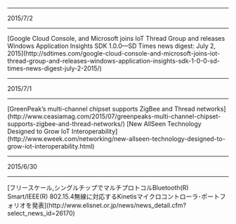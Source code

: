 <hr>
2015/7/2
<hr>
[Google Cloud Console, and Microsoft joins IoT Thread Group and releases Windows Application Insights SDK 1.0.0—SD Times news digest: July 2, 2015](http://sdtimes.com/google-cloud-console-and-microsoft-joins-iot-thread-group-and-releases-windows-application-insights-sdk-1-0-0-sd-times-news-digest-july-2-2015/)
<hr>
2015/7/1
<hr>
[GreenPeak’s multi-channel chipset supports ZigBee and Thread networks](http://www.ceasiamag.com/2015/07/greenpeaks-multi-channel-chipset-supports-zigbee-and-thread-networks/)
[New AllSeen Technology Designed to Grow IoT Interoperability](http://www.eweek.com/networking/new-allseen-technology-designed-to-grow-iot-interoperability.html)
<hr>
2015/6/30
<hr>
[フリースケール,シングルチップでマルチプロトコルBluetooth(R) Smart/IEEE(R) 802.15.4無線に対応するKinetisマイクロコントローラ･ポートフォリオを発表](http://www.elisnet.or.jp/news/news_detail.cfm?select_news_id=26170)
